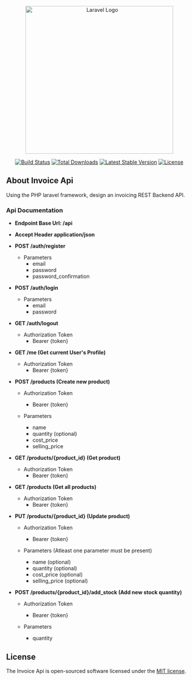 <p align="center"><a href="https://laravel.com" target="_blank"><img src="https://raw.githubusercontent.com/laravel/art/master/logo-lockup/5%20SVG/2%20CMYK/1%20Full%20Color/laravel-logolockup-cmyk-red.svg" width="400" alt="Laravel Logo"></a></p>

<p align="center">
<a href="https://github.com/laravel/framework/actions"><img src="https://github.com/laravel/framework/workflows/tests/badge.svg" alt="Build Status"></a>
<a href="https://packagist.org/packages/laravel/framework"><img src="https://img.shields.io/packagist/dt/laravel/framework" alt="Total Downloads"></a>
<a href="https://packagist.org/packages/laravel/framework"><img src="https://img.shields.io/packagist/v/laravel/framework" alt="Latest Stable Version"></a>
<a href="https://packagist.org/packages/laravel/framework"><img src="https://img.shields.io/packagist/l/laravel/framework" alt="License"></a>
</p>

## About Invoice Api

Using the PHP laravel framework, design an invoicing REST Backend
API.

### Api Documentation

-   **Endpoint Base Url: /api**

-   **Accept Header application/json**

-   **POST /auth/register**

    -   Parameters
        -   email
        -   password
        -   password_confirmation

-   **POST /auth/login**

    -   Parameters
        -   email
        -   password

-   **GET /auth/logout**

    -   Authorization Token
        -   Bearer {token}

-   **GET /me (Get current User's Profile)**

    -   Authorization Token
        -   Bearer {token}

-   **POST /products (Create new product)**

    -   Authorization Token

        -   Bearer {token}

    -   Parameters
        -   name
        -   quantity (optional)
        -   cost_price
        -   selling_price

-   **GET /products/{product_id} (Get product)**

    -   Authorization Token
        -   Bearer {token}

-   **GET /products (Get all products)**

    -   Authorization Token
        -   Bearer {token}

-   **PUT /products/{product_id} (Update product)**

    -   Authorization Token

        -   Bearer {token}

    -   Parameters (Atleast one parameter must be present)
        -   name (optional)
        -   quantity (optional)
        -   cost_price (optional)
        -   selling_price (optional)

-   **POST /products/{product_id}/add_stock (Add new stock quantity)**

    -   Authorization Token

        -   Bearer {token}

    -   Parameters
        -   quantity

## License

The Invoice Api is open-sourced software licensed under the [MIT license](https://opensource.org/licenses/MIT).
